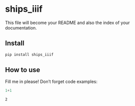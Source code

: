 ships_iiif
================

<!-- WARNING: THIS FILE WAS AUTOGENERATED! DO NOT EDIT! -->

This file will become your README and also the index of your
documentation.

## Install

``` sh
pip install ships_iiif
```

## How to use

Fill me in please! Don’t forget code examples:

``` python
1+1
```

    2
